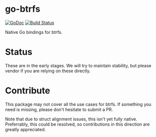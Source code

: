 # go-btrfs
[![GoDoc](https://godoc.org/github.com/containerd/btrfs?status.svg)](https://godoc.org/github.com/containerd/btrfs) [![Build Status](https://travis-ci.org/stevvooe/go-btrfs.svg?branch=master)](https://travis-ci.org/stevvooe/go-btrfs)

Native Go bindings for btrfs.

# Status

These are in the early stages. We will try to maintain stability, but please
vendor if you are relying on these directly.

# Contribute

This package may not cover all the use cases for btrfs. If something you need
is missing, please don't hesitate to submit a PR.

Note that due to struct alignment issues, this isn't yet fully native.
Preferrably, this could be resolved, so contributions in this direction are
greatly appreciated.
